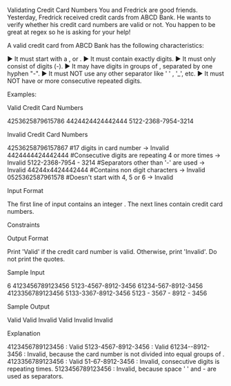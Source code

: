 Validating Credit Card Numbers
You and Fredrick are good friends. Yesterday, Fredrick received credit cards from ABCD Bank. He wants to verify whether his credit card numbers are valid or not. You happen to be great at regex so he is asking for your help!

A valid credit card from ABCD Bank has the following characteristics:

► It must start with a , or .
► It must contain exactly digits.
► It must only consist of digits (-).
► It may have digits in groups of , separated by one hyphen "-".
► It must NOT use any other separator like ' ' , '_', etc.
► It must NOT have or more consecutive repeated digits.

Examples:

Valid Credit Card Numbers

4253625879615786
4424424424442444
5122-2368-7954-3214

Invalid Credit Card Numbers

42536258796157867       #17 digits in card number → Invalid 
4424444424442444        #Consecutive digits are repeating 4 or more times → Invalid
5122-2368-7954 - 3214   #Separators other than '-' are used → Invalid
44244x4424442444        #Contains non digit characters → Invalid
0525362587961578        #Doesn't start with 4, 5 or 6 → Invalid

Input Format

The first line of input contains an integer .
The next lines contain credit card numbers.

Constraints

Output Format

Print 'Valid' if the credit card number is valid. Otherwise, print 'Invalid'. Do not print the quotes.

Sample Input

6
4123456789123456
5123-4567-8912-3456
61234-567-8912-3456
4123356789123456
5133-3367-8912-3456
5123 - 3567 - 8912 - 3456

Sample Output

Valid
Valid
Invalid
Valid
Invalid
Invalid

Explanation

4123456789123456 : Valid
5123-4567-8912-3456 : Valid
61234--8912-3456 : Invalid, because the card number is not divided into equal groups of .
4123356789123456 : Valid
51-67-8912-3456 : Invalid, consecutive digits is repeating times.
5123456789123456 : Invalid, because space ' ' and - are used as separators.
